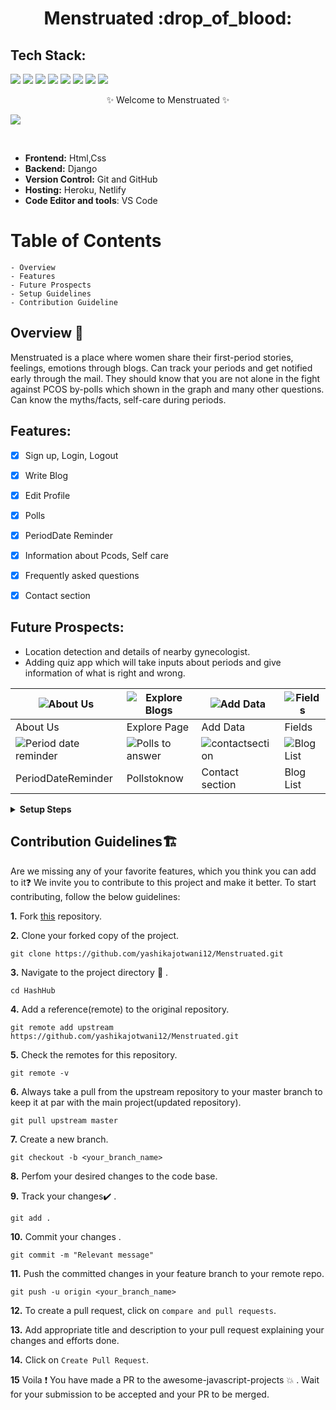 <h1 align="center">
             Menstruated :drop_of_blood:
</h1>

## Tech Stack:

<img src="https://img.shields.io/badge/html5%20-%23E34F26.svg?&style=for-the-badge&logo=html5&logoColor=white"/> <img src="https://img.shields.io/badge/css3%20-%231572B6.svg?&style=for-the-badge&logo=css3&logoColor=white"/> <img src="https://img.shields.io/badge/python%20-%2314354C.svg?&style=for-the-badge&logo=python&logoColor=white"/> <img src="https://img.shields.io/badge/django%20-%23092E20.svg?&style=for-the-badge&logo=django&logoColor=white"/> <img src="https://img.shields.io/badge/markdown-%23000000.svg?&style=for-the-badge&logo=markdown&logoColor=white"/> <img src="https://img.shields.io/badge/github%20-%23121011.svg?&style=for-the-badge&logo=github&logoColor=white"/> <img src="https://img.shields.io/badge/heroku%20-%23430098.svg?&style=for-the-badge&logo=heroku&logoColor=white"/> <img src ="https://img.shields.io/badge/sqlite-%2307405e.svg?&style=for-the-badge&logo=sqlite&logoColor=white"/>


<p align="center">
    ✨ Welcome to Menstruated ✨ <br />
  
  ![](https://github.com/yashikajotwani12/Menstruated/blob/master/menstruated.gif)
    
</p>
<br />



- **Frontend:** Html,Css
- **Backend:** Django
- **Version Control:** Git and GitHub
- **Hosting:** Heroku, Netlify
- **Code Editor and tools**: VS Code




# Table of Contents

    - Overview
    - Features
    - Future Prospects
    - Setup Guidelines
    - Contribution Guideline
    

## Overview 🔨
Menstruated is a place where women share their first-period stories, feelings, emotions through blogs. Can track your periods and get notified early through the mail. They should know that you are not alone in the fight against PCOS by-polls which shown in the graph and many other questions. Can know the myths/facts, self-care during periods.

## Features:

- [x] Sign up, Login, Logout
- [x] Write Blog
- [x] Edit Profile
- [x] Polls
- [x] PeriodDate Reminder
- [x] Information about Pcods, Self care
- [x] Frequently asked questions
- [x] Contact section


## Future Prospects:

- Location detection and details of nearby gynecologist.
- Adding quiz app which will take inputs about periods and give information of what is right and wrong.




| ![About Us](https://github.com/yashikajotwani12/Menstruated/blob/master/AboutUs.png) | ![Explore Blogs](https://github.com/yashikajotwani12/Menstruated/blob/master/Explore%20Blogs.png) | ![Add Data](https://github.com/yashikajotwani12/Menstruated/blob/master/Add%20data.png) | ![Fields](https://github.com/yashikajotwani12/Menstruated/blob/master/Fields.png) | 
|-|-|-|-|
| About Us | Explore Page | Add Data | Fields |
| ![Period date reminder](https://github.com/yashikajotwani12/Menstruated/blob/master/Period%20date%20reminder.png) | ![Polls to answer](https://github.com/yashikajotwani12/Menstruated/blob/master/Polls%20to%20answer.png) | ![contactsection](https://github.com/yashikajotwani12/Menstruated/blob/master/contactsection.png) | ![Blog List](https://github.com/yashikajotwani12/Menstruated/blob/master/Blog%20List.png) |
| PeriodDateReminder | Pollstoknow | Contact section | Blog List |


 <details>
  <summary><strong>Setup Steps</strong></summary>
  
- Setup Virtual environment
```
$ python3 -m venv env
```
- Activate the virtual environment
```
$ source env/bin/activate
```
- Install dependencies using
```
$ pip install -r requirements.txt
```
- Make migrations using
```
$ python manage.py makemigrations
```
- Migrate Database
```
$ python manage.py migrate
```
- Create a superuser
```
$ python manage.py createsuperuser
```
- Run server using
```
$ python manage.py runserver
``` 
  
</details>

## Contribution Guidelines🏗

Are we missing any of your favorite features, which you think you can add to it❓ We invite you to contribute to this project and make it better. 
To start contributing, follow the below guidelines: 

**1.**  Fork [this](https://github.com/yashikajotwani12/Menstruated) repository.

**2.**  Clone your forked copy of the project.

```
git clone https://github.com/yashikajotwani12/Menstruated.git
```

**3.** Navigate to the project directory :file_folder: .

```
cd HashHub
```

**4.** Add a reference(remote) to the original repository.

```
git remote add upstream https://github.com/yashikajotwani12/Menstruated.git 
```

**5.** Check the remotes for this repository.

```
git remote -v
```

**6.** Always take a pull from the upstream repository to your master branch to keep it at par with the main project(updated repository).

```
git pull upstream master
```

**7.** Create a new branch.

```
git checkout -b <your_branch_name>
```

**8.** Perfom your desired changes to the code base.

**9.** Track your changes:heavy_check_mark: .

```
git add . 
```

**10.** Commit your changes .

```
git commit -m "Relevant message"
```

**11.** Push the committed changes in your feature branch to your remote repo.

```
git push -u origin <your_branch_name>
```

**12.** To create a pull request, click on `compare and pull requests`.

**13.** Add appropriate title and description to your pull request explaining your changes and efforts done.

**14.** Click on `Create Pull Request`.


**15** Voila :exclamation: You have made a PR to the awesome-javascript-projects :boom: . Wait for your submission to be accepted and your PR to be merged.
